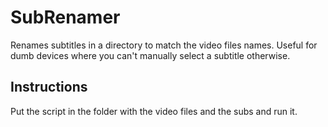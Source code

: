 # SubRenamer
Renames subtitles in a directory to match the video files names. Useful for dumb devices where you can't manually select a subtitle otherwise.

## Instructions
Put the script in the folder with the video files and the subs and run it.
